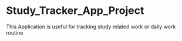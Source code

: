 # Study_Tracker_App_Project
This Application is useful for tracking study related work or daily work routine  
